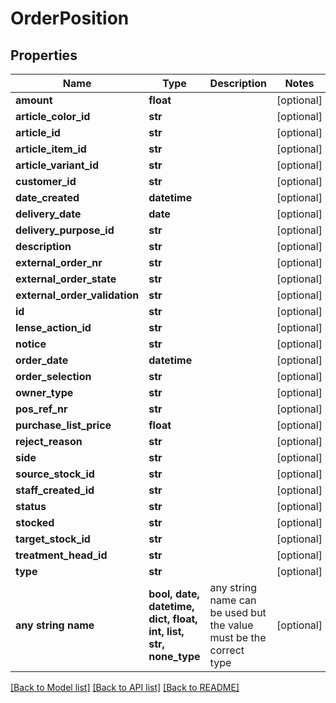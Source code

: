 # OrderPosition


## Properties
Name | Type | Description | Notes
------------ | ------------- | ------------- | -------------
**amount** | **float** |  | [optional] 
**article_color_id** | **str** |  | [optional] 
**article_id** | **str** |  | [optional] 
**article_item_id** | **str** |  | [optional] 
**article_variant_id** | **str** |  | [optional] 
**customer_id** | **str** |  | [optional] 
**date_created** | **datetime** |  | [optional] 
**delivery_date** | **date** |  | [optional] 
**delivery_purpose_id** | **str** |  | [optional] 
**description** | **str** |  | [optional] 
**external_order_nr** | **str** |  | [optional] 
**external_order_state** | **str** |  | [optional] 
**external_order_validation** | **str** |  | [optional] 
**id** | **str** |  | [optional] 
**lense_action_id** | **str** |  | [optional] 
**notice** | **str** |  | [optional] 
**order_date** | **datetime** |  | [optional] 
**order_selection** | **str** |  | [optional] 
**owner_type** | **str** |  | [optional] 
**pos_ref_nr** | **str** |  | [optional] 
**purchase_list_price** | **float** |  | [optional] 
**reject_reason** | **str** |  | [optional] 
**side** | **str** |  | [optional] 
**source_stock_id** | **str** |  | [optional] 
**staff_created_id** | **str** |  | [optional] 
**status** | **str** |  | [optional] 
**stocked** | **str** |  | [optional] 
**target_stock_id** | **str** |  | [optional] 
**treatment_head_id** | **str** |  | [optional] 
**type** | **str** |  | [optional] 
**any string name** | **bool, date, datetime, dict, float, int, list, str, none_type** | any string name can be used but the value must be the correct type | [optional]

[[Back to Model list]](../README.md#documentation-for-models) [[Back to API list]](../README.md#documentation-for-api-endpoints) [[Back to README]](../README.md)


